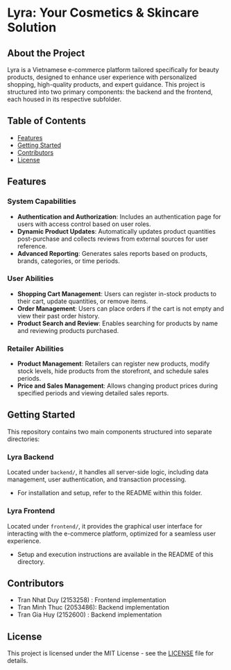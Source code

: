 # Lyra: Your Cosmetics & Skincare Solution

## About the Project

Lyra is a Vietnamese e-commerce platform tailored specifically for beauty products, designed to enhance user experience with personalized shopping, high-quality products, and expert guidance. This project is structured into two primary components: the backend and the frontend, each housed in its respective subfolder.

## Table of Contents
- [Features](#features)
- [Getting Started](#getting-started)
- [Contributors](#Contributor)
- [License](#license)

## Features
### System Capabilities
- **Authentication and Authorization**: Includes an authentication page for users with access control based on user roles.
- **Dynamic Product Updates**: Automatically updates product quantities post-purchase and collects reviews from external sources for user reference.
- **Advanced Reporting**: Generates sales reports based on products, brands, categories, or time periods.

### User Abilities
- **Shopping Cart Management**: Users can register in-stock products to their cart, update quantities, or remove items.
- **Order Management**: Users can place orders if the cart is not empty and view their past order history.
- **Product Search and Review**: Enables searching for products by name and reviewing products purchased.

### Retailer Abilities
- **Product Management**: Retailers can register new products, modify stock levels, hide products from the storefront, and schedule sales periods.
- **Price and Sales Management**: Allows changing product prices during specified periods and viewing detailed sales reports.

## Getting Started
This repository contains two main components structured into separate directories:

### Lyra Backend
Located under `backend/`, it handles all server-side logic, including data management, user authentication, and transaction processing.
- For installation and setup, refer to the README within this folder.

### Lyra Frontend
Located under `frontend/`, it provides the graphical user interface for interacting with the e-commerce platform, optimized for a seamless user experience.
- Setup and execution instructions are available in the README of this directory.



## Contributors

- Tran Nhat Duy (2153258) : Frontend implementation
- Tran Minh Thuc (2053486): Backend implementation
- Tran Gia Huy (2152600)  : Backend implementation
## License
This project is licensed under the MIT License - see the [LICENSE](LICENSE.md) file for details.
